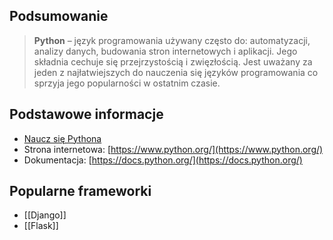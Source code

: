 ## Podsumowanie
> **Python** – język programowania używany często do: automatyzacji,  analizy danych, budowania stron internetowych i aplikacji. Jego składnia cechuje się przejrzystością i zwięzłością. Jest uważany za jeden z najłatwiejszych do nauczenia się języków programowania co sprzyja jego popularności w ostatnim czasie.
## Podstawowe informacje
- [Naucz się Pythona](https://learn-anything.xyz/programming/programming-languages/python)
- Strona internetowa: [https://www.python.org/](https://www.python.org/)
- Dokumentacja: [https://docs.python.org/](https://docs.python.org/)
## Popularne frameworki
- [[Django]]
- [[Flask]]